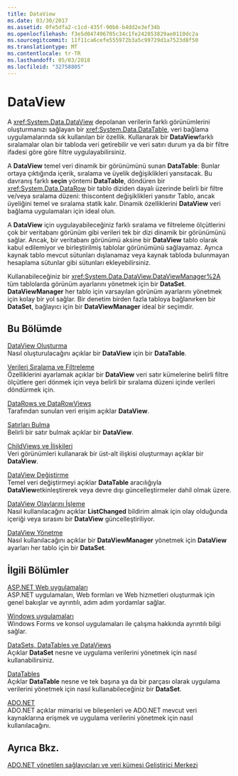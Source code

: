 ```yaml
---
title: DataView
ms.date: 03/30/2017
ms.assetid: 0fe5dfa2-c1cd-435f-90b6-b4dd2e3ef34b
ms.openlocfilehash: f3e5d047496785c34c1fe242853829ae0110dc2a
ms.sourcegitcommit: 11f11ca6cefe555972b3a5c99729d1a7523d8f50
ms.translationtype: MT
ms.contentlocale: tr-TR
ms.lasthandoff: 05/03/2018
ms.locfileid: "32758805"
---
```

# <a name="dataviews"></a>DataView
A <xref:System.Data.DataView> depolanan verilerin farklı görünümlerini oluşturmanızı sağlayan bir <xref:System.Data.DataTable>, veri bağlama uygulamalarında sık kullanılan bir özellik. Kullanarak bir **DataView**farklı sıralamalar olan bir tabloda veri getirebilir ve veri satırı durum ya da bir filtre ifadesi göre göre filtre uygulayabilirsiniz.  
  
 A **DataView** temel veri dinamik bir görünümünü sunan **DataTable**: Bunlar ortaya çıktığında içerik, sıralama ve üyelik değişiklikleri yansıtacak. Bu davranış farklı **seçin** yöntemi **DataTable**, döndüren bir <xref:System.Data.DataRow> bir tablo diziden dayalı üzerinde belirli bir filtre ve/veya sıralama düzeni: thiscontent değişiklikleri yansıtır Tablo, ancak üyeliğini temel ve sıralama statik kalır. Dinamik özelliklerini **DataView** veri bağlama uygulamaları için ideal olun.  
  
 A **DataView** için uygulayabileceğiniz farklı sıralama ve filtreleme ölçütlerini çok bir veritabanı görünüm gibi verileri tek bir dizi dinamik bir görünümünü sağlar. Ancak, bir veritabanı görünümü aksine bir **DataView** tablo olarak kabul edilemiyor ve birleştirilmiş tablolar görünümünü sağlayamaz. Ayrıca kaynak tablo mevcut sütunları dışlanamaz veya kaynak tabloda bulunmayan hesaplama sütunlar gibi sütunları ekleyebilirsiniz.  
  
 Kullanabileceğiniz bir <xref:System.Data.DataView.DataViewManager%2A> tüm tablolarda görünüm ayarlarını yönetmek için bir **DataSet**. **DataViewManager** her tablo için varsayılan görünüm ayarlarını yönetmek için kolay bir yol sağlar. Bir denetim birden fazla tabloya bağlanırken bir **DataSet**, bağlayıcı için bir **DataViewManager** ideal bir seçimdir.  
  
## <a name="in-this-section"></a>Bu Bölümde  
 [DataView Oluşturma](../../../../../docs/framework/data/adonet/dataset-datatable-dataview/creating-a-dataview.md)  
 Nasıl oluşturulacağını açıklar bir **DataView** için bir **DataTable**.  
  
 [Verileri Sıralama ve Filtreleme](../../../../../docs/framework/data/adonet/dataset-datatable-dataview/sorting-and-filtering-data.md)  
 Özelliklerini ayarlamak açıklar bir **DataView** veri satır kümelerine belirli filtre ölçütlere geri dönmek için veya belirli bir sıralama düzeni içinde verileri döndürmek için.  
  
 [DataRows ve DataRowViews](../../../../../docs/framework/data/adonet/dataset-datatable-dataview/datarows-and-datarowviews.md)  
 Tarafından sunulan veri erişim açıklar **DataView**.  
  
 [Satırları Bulma](../../../../../docs/framework/data/adonet/dataset-datatable-dataview/finding-rows.md)  
 Belirli bir satır bulmak açıklar bir **DataView**.  
  
 [ChildViews ve İlişkileri](../../../../../docs/framework/data/adonet/dataset-datatable-dataview/childviews-and-relations.md)  
 Veri görünümleri kullanarak bir üst-alt ilişkisi oluşturmayı açıklar bir **DataView**.  
  
 [DataView Değiştirme](../../../../../docs/framework/data/adonet/dataset-datatable-dataview/modifying-dataviews.md)  
 Temel veri değiştirmeyi açıklar **DataTable** aracılığıyla **DataView**etkinleştirerek veya devre dışı güncelleştirmeler dahil olmak üzere.  
  
 [DataView Olaylarını İşleme](../../../../../docs/framework/data/adonet/dataset-datatable-dataview/handling-dataview-events.md)  
 Nasıl kullanılacağını açıklar **ListChanged** bildirim almak için olay olduğunda içeriği veya sırasını bir **DataView** güncelleştiriliyor.  
  
 [DataView Yönetme](../../../../../docs/framework/data/adonet/dataset-datatable-dataview/managing-dataviews.md)  
 Nasıl kullanılacağını açıklar bir **DataViewManager** yönetmek için **DataView** ayarları her tablo için bir **DataSet**.  
  
## <a name="related-sections"></a>İlgili Bölümler  
 [ASP.NET Web uygulamaları](http://msdn.microsoft.com/library/a812d7b7-049e-4234-a4c2-6acf690301f6)  
 ASP.NET uygulamaları, Web formları ve Web hizmetleri oluşturmak için genel bakışlar ve ayrıntılı, adım adım yordamlar sağlar.  
  
 [Windows uygulamaları](http://msdn.microsoft.com/library/a6bb2180-09b1-4738-b9fd-7fb05fc92f23)  
 Windows Forms ve konsol uygulamaları ile çalışma hakkında ayrıntılı bilgi sağlar.  
  
 [DataSets, DataTables ve DataViews](../../../../../docs/framework/data/adonet/dataset-datatable-dataview/index.md)  
 Açıklar **DataSet** nesne ve uygulama verilerini yönetmek için nasıl kullanabilirsiniz.  
  
 [DataTables](../../../../../docs/framework/data/adonet/dataset-datatable-dataview/datatables.md)  
 Açıklar **DataTable** nesne ve tek başına ya da bir parçası olarak uygulama verilerini yönetmek için nasıl kullanabileceğiniz bir **DataSet**.  
  
 [ADO.NET](../../../../../docs/framework/data/adonet/index.md)  
 ADO.NET açıklar mimarisi ve bileşenleri ve ADO.NET mevcut veri kaynaklarına erişmek ve uygulama verilerini yönetmek için nasıl kullanılacağını.  
  
## <a name="see-also"></a>Ayrıca Bkz.  
 [ADO.NET yönetilen sağlayıcıları ve veri kümesi Geliştirici Merkezi](http://go.microsoft.com/fwlink/?LinkId=217917)

